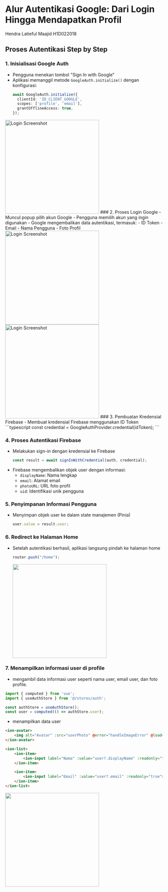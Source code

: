 # Alur Autentikasi Google: Dari Login Hingga Mendapatkan Profil
Hendra Latieful Maajid
H1D022018
## Proses Autentikasi Step by Step

### 1. Inisialisasi Google Auth
- Pengguna menekan tombol "Sign In with Google"
- Aplikasi memanggil metode `GoogleAuth.initialize()` dengan konfigurasi:
  ```typescript
  await GoogleAuth.initialize({
    clientId: 'ID_CLIENT_GOOGLE',
    scopes: ['profile', 'email'],
    grantOfflineAccess: true,
  });
  ```
<img src="login1.png" alt="Login Screenshot" width="300"/>
### 2. Proses Login Google
- Muncul popup pilih akun Google
- Pengguna memilih akun yang ingin digunakan
- Google mengembalikan data autentikasi, termasuk:
  - ID Token
  - Email
  - Nama Pengguna
  - Foto Profil
<img src="login2.png" alt="Login Screenshot" width="300"/>
<img src="login3.png" alt="Login Screenshot" width="300"/>
### 3. Pembuatan Kredensial Firebase
- Membuat kredensial Firebase menggunakan ID Token
  ```typescript
  const credential = GoogleAuthProvider.credential(idToken);
  ```

### 4. Proses Autentikasi Firebase
- Melakukan sign-in dengan kredensial ke Firebase
  ```typescript
  const result = await signInWithCredential(auth, credential);
  ```
- Firebase mengembalikan objek user dengan informasi:
  - `displayName`: Nama lengkap
  - `email`: Alamat email
  - `photoURL`: URL foto profil
  - `uid`: Identifikasi unik pengguna

### 5. Penyimpanan Informasi Pengguna
- Menyimpan objek user ke dalam state manajemen (Pinia)
  ```typescript
  user.value = result.user;
  ```

### 6. Redirect ke Halaman Home
- Setelah autentikasi berhasil, aplikasi langsung pindah ke halaman home
  ```typescript
  router.push("/home");
  ```
  <img src="home.png" width="300"/>

### 7. Menampilkan informasi user di profile
- mengambil data informasi user seperti nama user, email user, dan foto profile.
```typescript
import { computed } from 'vue';
import { useAuthStore } from '@/stores/auth';

const authStore = useAuthStore();
const user = computed(() => authStore.user);
```
- menampilkan data user
```html
<ion-avatar>
    <img alt="Avatar" :src="userPhoto" @error="handleImageError" @load="() => console.log('Image loaded successfully', userPhoto)"/>
</ion-avatar>

<ion-list>
    <ion-item>
        <ion-input label="Nama" :value="user?.displayName" :readonly="true"></ion-input>
    </ion-item>

    <ion-item>
        <ion-input label="Email" :value="user?.email" :readonly="true"></ion-input>
    </ion-item>
</ion-list>
```
<img src="profile.png" width="300"/>